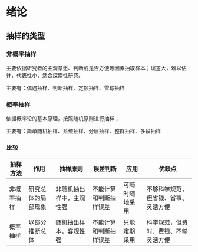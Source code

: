 # 绪论

## 抽样的类型

### 非概率抽样
主要依据研究者的主观意愿、判断或是否方便等因素抽取样本；误差大，难以估计，代表性小，适合探索性研究。

主要有：偶遇抽样、判断抽样、定额抽样、雪球抽样

### 概率抽样
依据概率论的基本原理，按照随机原则进行抽样；

主要有：简单随机抽样、系统抽样、分层抽样、整群抽样、多段抽样

### 比较

抽样方法 | 作用 | 抽样原则 | 误差判断 | 应用 | 优缺点
------ | ---- | -------- | ------- | ------- | -------
非概率抽样 | 研究总体的局部现象 | 非随机抽出样本，主观性强 | 不能计算和判断抽样误差 | 可随时随地采用 | 不够科学规范，但省钱、省事、灵活方便
概率抽样 | 以部分推断总体 | 随机抽出样本，客观性强 | 不能计算和判断抽样误差 | 只能定期采用 | 科学规范，但费时、费钱、不够灵活方便
